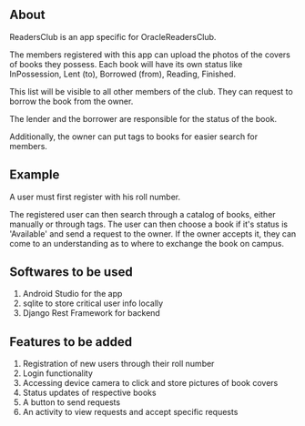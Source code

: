 About
---------------------------------------------------------------------------
ReadersClub is an app specific for OracleReadersClub.

The members registered with this app can upload the photos of the covers of books they possess.
Each book will have its own status like InPossession, Lent (to), Borrowed (from), Reading, Finished.

This list will be visible to all other members of the club. They can request to borrow the book from the owner. 

The lender and the borrower are responsible for the status of the book.

Additionally, the owner can put tags to books for easier search for members.

Example
---------------------------------------------------------------------------
A user must first register with his roll number.

The registered user can then search through a catalog of books, either manually or through tags. The user can then choose a book if it's status is 'Available' and send a request to the owner. If the owner accepts it, they can come to an understanding as to where to exchange the book on campus.

Softwares to be used
---------------------------------------------------------------------------
1. Android Studio for the app
2. sqlite to store critical user info locally
3. Django Rest Framework for backend

Features to be added
---------------------------------------------------------------------------
1. Registration of new users through their roll number
2. Login functionality
3. Accessing device camera to click and store pictures of book covers
4. Status updates of respective books
5. A button to send requests
6. An activity to view requests and accept specific requests
